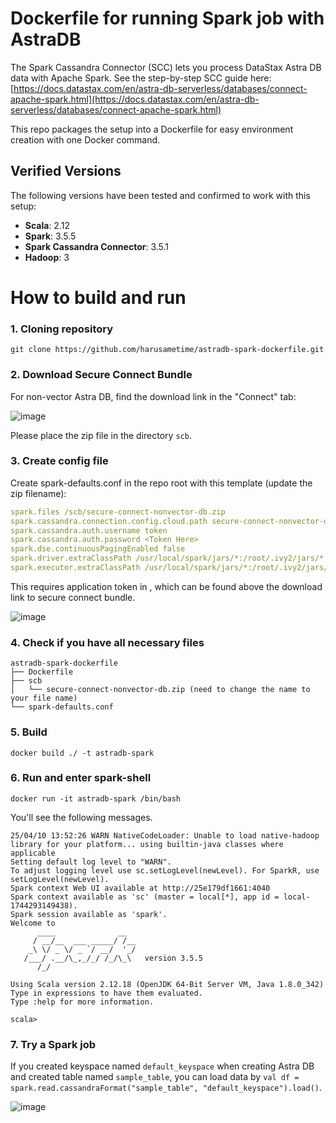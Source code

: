 # Dockerfile for running Spark job with AstraDB

The Spark Cassandra Connector (SCC) lets you process DataStax Astra DB data with Apache Spark. See the step-by-step SCC guide here:  
[https://docs.datastax.com/en/astra-db-serverless/databases/connect-apache-spark.html](https://docs.datastax.com/en/astra-db-serverless/databases/connect-apache-spark.html)  

This repo packages the setup into a Dockerfile for easy environment creation with one Docker command.

## Verified Versions
The following versions have been tested and confirmed to work with this setup:  
- **Scala**: 2.12  
- **Spark**: 3.5.5  
- **Spark Cassandra Connector**: 3.5.1  
- **Hadoop**: 3  


# How to build and run

### 1. Cloning repository

```shell
git clone https://github.com/harusametime/astradb-spark-dockerfile.git
```
### 2. Download Secure Connect Bundle

For non-vector Astra DB, find the download link in the "Connect" tab:

![image](https://github.com/user-attachments/assets/26d2fc8f-7c6f-4d7f-838a-bc4141e7950a)

Please place the zip file in the directory `scb`. 

### 3. Create config file

Create spark-defaults.conf in the repo root with this template (update the zip filename):  


```yaml
spark.files /scb/secure-connect-nonvector-db.zip
spark.cassandra.connection.config.cloud.path secure-connect-nonvector-db.zip
spark.cassandra.auth.username token
spark.cassandra.auth.password <Token Here>
spark.dse.continuousPagingEnabled false
spark.driver.extraClassPath /usr/local/spark/jars/*:/root/.ivy2/jars/*
spark.executor.extraClassPath /usr/local/spark/jars/*:/root/.ivy2/jars/*
```
This requires application token in <Token Here>, which can be found above the download link to secure connect bundle.

![image](https://github.com/user-attachments/assets/60ebc188-8627-414b-ae9e-76d3a11eda1e)

###  4. Check if you have all necessary files
```
astradb-spark-dockerfile
├── Dockerfile
├── scb
│   └── secure-connect-nonvector-db.zip (need to change the name to your file name)
└── spark-defaults.conf
```

### 5. Build 

```shell
docker build ./ -t astradb-spark
```

### 6. Run and enter spark-shell

```shell 
docker run -it astradb-spark /bin/bash
```

You'll see the following messages.

```shell
25/04/10 13:52:26 WARN NativeCodeLoader: Unable to load native-hadoop library for your platform... using builtin-java classes where applicable
Setting default log level to "WARN".
To adjust logging level use sc.setLogLevel(newLevel). For SparkR, use setLogLevel(newLevel).
Spark context Web UI available at http://25e179df1661:4040
Spark context available as 'sc' (master = local[*], app id = local-1744293149438).
Spark session available as 'spark'.
Welcome to
      ____              __
     / __/__  ___ _____/ /__
    _\ \/ _ \/ _ `/ __/  '_/
   /___/ .__/\_,_/_/ /_/\_\   version 3.5.5
      /_/
         
Using Scala version 2.12.18 (OpenJDK 64-Bit Server VM, Java 1.8.0_342)
Type in expressions to have them evaluated.
Type :help for more information.

scala> 
```

### 7. Try a Spark job

If you created keyspace named `default_keyspace` when creating Astra DB and created table named `sample_table`, you can load data by `val df = spark.read.cassandraFormat("sample_table", "default_keyspace").load()`.

![image](https://github.com/user-attachments/assets/1dd29418-be64-46dd-8c91-66af8a88d86a)
